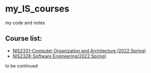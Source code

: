 # my_IS_courses
my code and notes
## Course list:
- [NIS2331-Computer Organization and Architecture (2022 Spring)](https://github.com/Younggkid/my_IS_courses/tree/main/NIS2331)
- [NIS2328-Software Engineering(2022 Spring)](https://github.com/Younggkid/my_IS_courses/tree/main/NIS2328)  

to be continued  